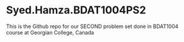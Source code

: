 # Syed.Hamza.BDAT1004PS2
This is the Github repo for our SECOND problem set done in BDAT1004 course at Georgian College, Canada
